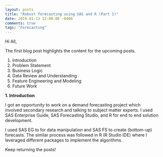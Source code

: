 ```yaml
---
layout: posts
title: "Robust forecasting using SAS and R (Part 1)"
date: 2019-01-13 12:00:00 -0400
comments: true
tags: "Forecasting"
---
```


Hi All,

The first blog post highlights the content for the upcoming posts.

1. Introduction
2. Problem Statement
3. Business Logic
4. Data Review and Understanding
5. Feature Engineering and Modeling
6. Future Work

**1. Introduction**

I got an opportunity to work on a demand forecasting project 
which involved secondary research and talking to subject matter experts.
I used SAS Enterprise Guide, SAS Forecasting Studio, and R for end to end solution 
development. 

I used SAS EG to for data manipulation and SAS FS to create (bottom-up) forecasts.
The similar process was followed in R (R Studio IDE) where I leveraged different 
packages to implement the algorithms.

Keep returning the posts!
